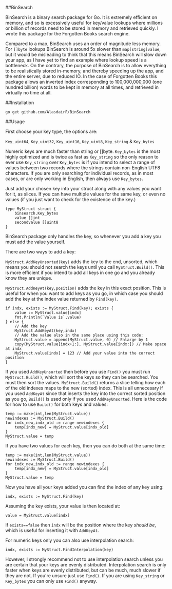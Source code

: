 ##BinSearch

BinSearch is a binary search package for Go. It is extremely efficient on memory, and so is excessively useful for key/value lookups where millions or billion of records need to be stored in memory and retrieved quickly. I wrote this package for the Forgotten Books search engine.

Compared to a map, BinSearch uses an order of magnitude less memory. For `[]byte` lookups BinSearch is around 5x slower than `map[string]value`, but it would be misleading to think that this means BinSearch will slow down your app, as I have yet to find an example where lookup speed is a bottleneck. On the contrary, the purpose of BinSearch is to allow everything to be realistically stored in-memory, and thereby speeding up the app, and the entire server, due to reduced IO. In the case of Forgotten Books this package allows an inverted index corresponding to 100,000,000,000 (one hundred billion) words to be kept in memory at all times, and retrieved in virtually no time at all.

##Installation

    go get github.com/AlasdairF/BinSearch

##Usage

First choose your key type, the options are:

`Key_uint64`, `Key_uint32`, `Key_uint16`, `Key_uint8`, `Key_string` & `Key_bytes`

Numeric keys are much faster than string or []byte. `Key_bytes` is the most highly optimized and is twice as fast as `Key_string` so the only reason to ever use `Key_string` over `Key_bytes` is if you intend to select a range of values between two records where the strings contain non-English UTF8 characters. If you are only searching for individual records, as in most cases, or are only working in English, then always use `Key_bytes`.

Just add your chosen key into your struct along with any values you want for it, as slices. If you can have multiple values for the same key, or even no values (if you just want to check for the existence of the key.)

	type MyStruct struct {
		binsearch.Key_bytes
		value []int
		secondvalue []uint8
	}
	
BinSearch package only handles the key, so whenever you add a key you must add the value yourself.

There are two ways to add a key:

`MyStruct.AddKeyUnsorted(key)` adds the key to the end, unsorted, which means you should not search the keys until you call `MyStruct.Build()`. This is more efficient if you intend to add all keys in one go and you already know they are unique.

`MyStruct.AddKeyAt(key,position)` adds the key in this exact position. This is useful for when you want to add keys as you go, in which case you should add the key at the index value returned by `Find(key)`. 

	if indx, exists := MyStruct.Find(key); exists {
		value := MyStruct.value[indx]
		fmt.Println(`Value is`,value)
	} else {
		// Add the key
		MyStruct.AddKeyAt(key,indx)
		// Add the value also in the same place using this code:
		MyStruct.value = append(MyStruct.value, 0) // Enlarge by 1
		copy(MyStruct.value[indx+1:], MyStruct,value[indx:]) // Make space at indx
		MyStruct.value[indx] = 123 // Add your value into the correct position
	}
	
If you used `AddKeyUnsorted` then before you use `Find()` you must run `MyStruct.Build()`, which will sort the keys so they can be searched. You must then sort the values. `MyStruct.Build()` returns a slice telling how each of the old indexes maps to the new (sorted) index. This is all unnecesary if you used `AddKeyAt` since that inserts the key into the correct sorted position as you go, `Build()` is used only if you used `AddKeyUnsorted`. Here is the code for how to use `Build()` for both keys and values:

	temp := make(int,len(MyStruct.value))
	newindexes := MyStruct.Build()
	for indx_new,indx_old := range newindexes {
		temp[indx_new] = MyStruct.value[indx_old]
	}
	MyStruct.value = temp
	
If you have two values for each key, then you can do both at the same time:

	temp := make(int,len(MyStruct.value))
	newindexes := MyStruct.Build()
	for indx_new,indx_old := range newindexes {
		temp[indx_new] = MyStruct.value[indx_old]
	}
	MyStruct.value = temp
	
Now you have all your keys added you can find the index of any key using:

	indx, exists := MyStruct.Find(key)
	
Assuming the key exists, your value is then located at:
	
	value = MyStruct.value[indx]
	
If `exists==false` then `indx` will be the position where the key *should be*, which is useful for inserting it with `AddKeyAt`.

For numeric keys only you can also use interpolation search:

	indx, exists := MyStruct.FindInterpolation(key)
	
However, I strongly recommend not to use interpolation search unless you are certain that your keys are evenly distributed. Interpolation search is only faster when keys are evenly distributed, but can be much, much slower if they are not. If you're unsure just use `Find()`. If you are using `Key_string` or `Key_bytes` you can only use `Find()` anyway.
